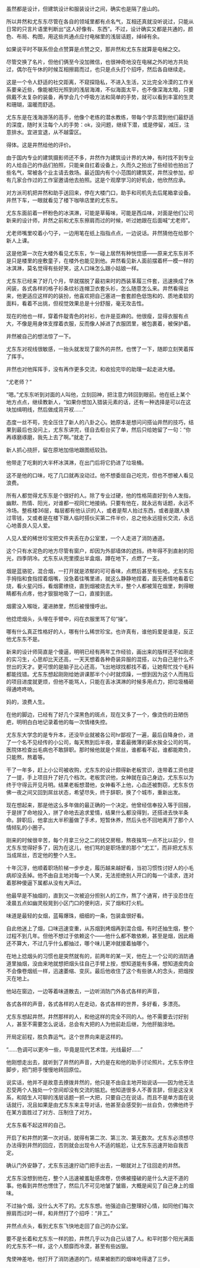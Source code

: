 虽然都是设计，但建筑设计和服装设计之间，确实也是隔了座山的。

 

所以井然和尤东东尽管在各自的领域里都有点名气，互相还真就没听说过，只能从日常的只言片语里判断出“这人好像有、东西”。不过，设计确实又都是共通的，颜色、布局、构图，用这些共通点应付电梯里的浅层话题，绰绰有余。

 

如果说平时不联系但会点赞算是点赞之交，那井然和尤东东就算是电梯之交。

 

尽管交换了名片，但他们俩至今没加微信，也很神奇地没在电梯之外的地方共处过，偶尔在午休的时候互相擦肩而过，也只是点头打个招呼，然后各自继续走。

 

这是一个令人舒适的社交距离，不窥探隐私，不进入生活，又比完全冷漠的工作关系要亲近些，像能被阳光照到的浅层海滩，不似海面太平，也不像深海太暗，只要佩戴不太复杂的装备，再学会几个呼吸方法和简单的手势，就可以看到丰富的生灵和珊瑚，温暖而舒适。

 

尤东东是在浅海游荡的高手，他像个老练的潜水教练，带每个学员潜到他们最舒适的深度，随时关注每个人的手势：ok，没问题，继续下潜，或是停留，减压，注意排水。宜进宜退，从不越雷区。

 

得体。这是井然给他的评价。

 

由于国内专业的建筑摄影师还不多，井然作为建筑设计界的大神，有时找不到专业的人给自己的作品们拍照，只能亲自扛着设备上，久而久之拍出了些经验也拍出了些名气，常被各个业主请去救场。最近国内有个小范围的建筑奖，井然没参加，却有几家合作过的工作室邀请他去拍照。这是个观摩学习的好机会，他欣然应承。

 

对方派司机把井然和助手送回来，停在大楼门口，助手和司机先去后尾箱拿设备。井然下车，一眼就看见了楼下咖啡店里的尤东东。

 

尤东东面前着一杯粉色的冰淇淋，可能是草莓味，可能是西瓜味，对面是他们公司新来的设计师，井然之前和尤东东擦肩而过的时候，听过她跟在后面喊“尤老师”。

 

尤老师嘴里咬着小勺子，一边用笔在纸上指指点点，一边说话。井然猜他在给那个新人上课。

 

这是他第一次在大楼外看见尤东东，乍一碰上居然有种恍惚感——原来尤东东并不是只是楼里的座敷童子，在楼外也能见到他。井然看见新人面前摆着杯一模一样的冰淇淋，莫名觉得有些好笑，这人口味怎么跟小姑娘一样。

 

尤东东已经来了好几个月，早就摆脱了最初来时的西装革履三件套，迅速换成了休闲装，各式各样的格子衫条纹衫连帽卫衣套头衫，怎么随意怎么来。井然看得出来，他更适应这样的的装扮，他喜欢把自己塞进一套套颜色低饱和的、质地柔软的面料，看着不出挑，但视觉效果总是十分舒服，毫无攻击性。

 

现在的他也一样，穿着件靛青色的衬衫，也许是亚麻的。他很瘦，显得衣服有点大，不像是用身体支撑着衣服，反而像人掉进了衣服团里，被包裹着，被保护着。

 

井然被自己的想法惊了一下。

 

尤东东对视线很敏感，一抬头就发现了窗外的井然，也愣了一下，随即立刻笑着挥了挥手。

 

井然也对他挥挥手，没有再作更多交流，和收拾完毕的助理一起走进大楼。

 

“尤老师？”

 

“嗯。”尤东东听到对面的人叫他，立刻回神，把注意力转回到眼前。他在纸上某个地方点点，继续教新人，“如果你想加入猎装元素的话，还有一种选择是可以在这块加缉明线，然后做成背开衩……”

 

态度一丝不苟，完全压住了新人的八卦之心。她原本是想问问搭讪井然的技巧，结果到最后也没问上，尤东东讲完，径自去柜台买了单，然后只给她留了一句：“你再琢磨琢磨，我先上去了啊。”就走了。

 

新人抓心挠肝，留在原地加倍地跟图纸较劲。

 

他带走了吃剩的大半杯冰淇淋，在出门后将它扔进了垃圾桶。

 

这不是他的口味，吃了几口就再没动过。他不想委屈自己吃完，但也不想被人看见浪费。

 

所有人都觉得尤东东是个很好的人。除了专业过硬，他的性格简直好到令人发指，幽默、热情、阳光，对谁都一视同仁地接纳。只要有他在，就永远有话题，永远不冷场。整栋楼36层，每层都有他认识的人，或者是帮人抬过东西，或者是跟人换过零钱，又或者是在楼下跟人临时搭伙买第二件半价，总之他永远擅长交流，永远心地善良人见人爱。

 

人见人爱的稀世珍宝把文件夹丢在办公室里，一个人走进了消防通道。

 

这个只有水泥色的地方尽管有窗户，却因为外部墙体的遮挡，终年得不到直射的阳光，四季阴冷。尤东东从兜里摸出半盒烟，蹲在地下，点燃了一支。

 

烟是蓝骆驼，混合烟，一打开就是浓郁的可可香味，点燃后甚至有些呛。尤东东右手拇指和食指捏着烟嘴，没急着往嘴里递，就这么静静地捏着，面无表情地看着它烧，看火星闪烁，看烟雾缭绕，直到烟被烧去大半，整个人都被笼在烟里，刺得眼睛都有点疼，他才狠狠地吸了一口，直接到底。

 

烟雾没入喉咙，灌进肺里，然后被慢慢呼出。

 

他捻熄烟头，头埋在手臂中，闷在衣服里骂了句“操”。

 

哪有什么真正性格好的人，哪有什么稀世珍宝。也许真有，谁他妈爱是谁是，反正他尤东东不是。

 

新来的设计师简直是个傻逼，明明已经有两年工作经验，画出来的版样还不如刚走的实习生，心思却比天还高，一天天想着各种奇装异服的混搭，以为自己是什么不世出的天才。更可恨的是脑子比心还高，飞出地球找都找不着，让她帮忙找个毛料都能找错。尤东东想起刚刚给她讲课那半个小时就烦躁，一想到因为这个人而拖后的项目进度就更烦，但他不能骂人，只能在丢冰淇淋的时候多用点力，把垃圾桶砸得通咚咚响。

 

妈的，浪费人生。

 

在他的脚边，已经有了好几个深黑色的斑点，现在又多了一个，像烫伤的丑陋伤疤，明明白白地记录着他的每一次情绪失控。

 

尤东东大学念的是专升本，还没毕业就被各公司hr鄙视了一遍，最后自降身价，进了一个名不见经传的小公司，每天熬到后半夜，拿着最微薄的薪水挨全公司的骂，医院体检查出毛病也不敢辞职。那时候他就是个屌丝，谁都看不起，谁都能欺负，只能熬，熬着等。

 

干了一年多，赶上小公司被收购，尤东东的设计颇得新老板赏识，连带着工资也提了一提，手上项目升了好几个档次。老板赏识他，女神就在自己身边，尤东东以为终于守得云开见月明。结果老板想潜他，女神看不上他，心血还被剽窃，尤东东仿佛一夜之间又回到屌丝状态，希望尽失，终于辞职，换了个城市，重新出发。

 

现在想起来，那是他这么多年做的最正确的一个决定。他曾经信奉投入等于回报，于是拼了命地投入，拼了命地去追求爱情，结果什么都没得到，还搭进去快半条命。辞职后，他拿出大半积蓄做了手术，短暂休养，然后头也不回地离开了那个人情倾轧的小圈子。

 

刚来的时候很辛苦，每个月拿三分之二的钱交房租，熬夜挨骂一点不比以前少，但尤东东觉得好多了，因为在这儿，他们骂的是职场里的那个“尤工”，而非把尤东东当成屌丝，否定他的整个人生。

 

十年沉浮，他顺着职场阶梯一步步走，履历越来越好看，当初习惯性讨好人的小毛病却没丢掉。他不由自主地对每一个人笑，无法拒绝别人开口的每一个请求，连对着那种傻逼下属都从没有大声过。

 

他最早是不抽烟的，直到又一次被迫分担别人的工作，熬了个通宵，终于没忍住在凌晨五点如幽灵般晃到小区门口的便利店，买了烟和打火机。

 

味道是最轻的女烟，蓝莓爆珠，细细的一条，包装盒很好看。

 

自此他迷上了烟，口味迅速变重，从苏烟到烤烟再到混合烟，有时还抽生烟，整个过程不到几年。但他不想过于依赖这个——他什么都不敢依赖，甚至是烟，因此瘾还不算大，不过几乎什么都抽过，哪个味儿更冲就接着抽哪个。

 

在地上捻烟头的习惯也是突然就有的，前两年的某一天，他在上一个公司的消防通道里抽烟，没由来地就想把烟头往自己手臂上按，想知道能有多痛，想知道皮肉会不会像卷烟纸一样，迅速萎缩、变灰。最后他收住了这个有些骇人的念头，把烟按灭在地上。

 

他站在窗边，一边等着味道散去，一边听消防门外各式各样的声音，

 

各式各样的声音，各式各样的人在走动，各式各样的世界，多好看，多漂亮。

 

尤东东想起井然，井然那样的人，和他这样的完全不同的人。他不需要去讨好别人，甚至不需要怎么说话，总会有大把的人为他前赴后继，为他肝脑涂地。

 

开局定前程，胜负靠运气。这个世界向来是这样的。

 

“……色调可以更冷一些，毕竟是现代艺术馆，光线最好……”

 

他刚想走出去，就听到了井然的声音，大约是在和他的助手讨论照片。尤东东停住脚步，把门把手慢慢地转回原位。

 

说实话，他并不是故意去撩拨井然的，他只是不由自主地开始说话——因为他无法忍受两个人独处一个空间却没有交流的尴尬。他知道很多人不善言辞，但是这没关系，和陌生人可聊的浅层话题一抓一大把，只要自己在说话，而且不是单方面在说话就行，况且如果是由尤东东来主导对话，他甚至会感受到一丝自负，仿佛他终于在某方面胜过了对方、压制住了对方。

 

尤东东看不起这样的自己。

 

开启了和井然的第一次对话，就得有第二次、第三次、第无数次。尤东东必须想尽办法得到井然的回应，否则就会出现令人不适的尴尬，让尤东东迅速开始自我否定。

 

确认门外安静了，尤东东迅速拧动门把手出去，一眼就对上了往回走的井然。

 

尤东东没想到他在，整个人迅速被羞耻感席卷，仿佛被撞破的是什么大逆不道的事。他看到井然也愣住了，然后几不可见地皱了皱眉，大概是闻见了自己身上的烟味。

 

不过抽个烟，没什么大不了的。尤东东想。他强迫自己整理好心情，如同他们每次擦肩而过时一样，和井然打了个招呼：“井工。”

 

井然点点头，看到尤东东飞快地走回了自己的办公室。

 

要不是长着和尤东东一样的脸，井然几乎以为自己认错了人。和平时那个阳光满面的尤东东不一样，这个人颓靡而冷漠，甚至有些凶狠。

 

鬼使神差地，他打开了消防通道的门，结果被剧烈的烟味呛得退了三步。
